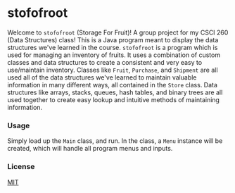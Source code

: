 # stofofroot
Welcome to `stofofroot` (Storage For Fruit)! A group project for my CSCI 260 (Data Structures) class! This is a Java program meant to display the data structures we've learned in the course. `stofofroot` is a program which is used for managing an inventory of fruits. It uses a combination of custom classes and data structures to create a consistent and very easy to use/maintain inventory. Classes like `Fruit`, `Purchase`, and `Shipment` are all used all of the data structures we've learned to maintain valuable information in many different ways, all contained in the `Store` class. Data structures like arrays, stacks, queues, hash tables, and binary trees are all used together to create easy lookup and intuitive methods of maintaining information.

### Usage
Simply load up the `Main` class, and run. In the class, a `Menu` instance will be created, which will handle all program menus and inputs.

### License
[MIT](https://choosealicense.com/licenses/mit/)
